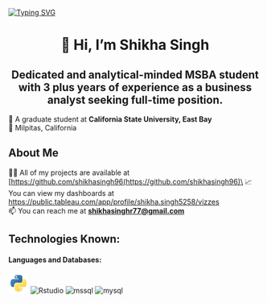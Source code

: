 [![Typing SVG](https://readme-typing-svg.herokuapp.com?color=F77222&size=29&multiline=true&width=700&lines=Welcome+to+my+GitHub)](https://git.io/typing-svg)
<h1 align = "center"> 👋 Hi, I’m Shikha Singh </h1>
<h2 align = "center"> Dedicated and analytical-minded MSBA student with 3 plus years of experience as a business analyst seeking full-time position.  </h2>

📖 A graduate student at <b>California State University, East Bay</b> <br>
📍 Milpitas, California <br>


## About Me
👨‍💻 All of my projects are available at [https://github.com/shikhasingh96(https://github.com/shikhasingh96)\
📈 You can view my dashboards at https://public.tableau.com/app/profile/shikha.singh5258/vizzes  \
📫 You can reach me at **shikhasinghr77@gmail.com** 

## Technologies Known: 

#### Languages and Databases:  
<div class="image-container">
  <img src="https://raw.githubusercontent.com/devicons/devicon/master/icons/python/python-original.svg" alt="python" width="40" height="40" title="Python"/ > 
  <img src="https://upload.wikimedia.org/wikipedia/commons/thumb/1/1b/R_logo.svg/1280px-R_logo.svg.png" alt="Rstudio" width="40" height"40" title="RStudio"/>
  <img src="https://www.svgrepo.com/show/303229/microsoft-sql-server-logo.svg" alt="mssql" width="40" height="40" title="Mircosoft SQL Server"/>
  <img src="https://cdn.icon-icons.com/icons2/1381/PNG/512/mysqlworkbench_93532.png" alt="mysql" width="40" height="40" title="MySQL Workbench"> 
  <img 
<!---
shikhasingh96/shikhasingh96 is a ✨ special ✨ repository because its `README.md` (this file) appears on your GitHub profile.
You can click the Preview link to take a look at your changes.
--->
